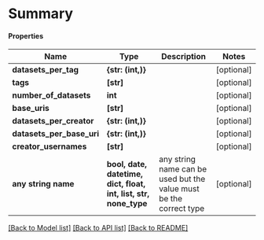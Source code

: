 # Summary

#### Properties
Name | Type | Description | Notes
------------ | ------------- | ------------- | -------------
**datasets_per_tag** | **{str: (int,)}** |  | [optional] 
**tags** | **[str]** |  | [optional] 
**number_of_datasets** | **int** |  | [optional] 
**base_uris** | **[str]** |  | [optional] 
**datasets_per_creator** | **{str: (int,)}** |  | [optional] 
**datasets_per_base_uri** | **{str: (int,)}** |  | [optional] 
**creator_usernames** | **[str]** |  | [optional] 
**any string name** | **bool, date, datetime, dict, float, int, list, str, none_type** | any string name can be used but the value must be the correct type | [optional]

[[Back to Model list]](../README.md#documentation-for-models) [[Back to API list]](../README.md#documentation-for-api-endpoints) [[Back to README]](../README.md)

